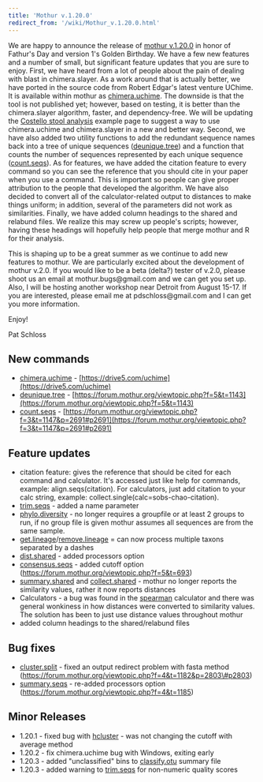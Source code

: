 ```yaml
---
title: 'Mothur v.1.20.0'
redirect_from: '/wiki/Mothur_v.1.20.0.html'
---
```

We are happy to announce the release of [mothur
v.1.20.0](mothur_v.1.20.0) in honor of Fathur\'s Day and
version 1\'s Golden Birthday. We have a few new features and a number of
small, but significant feature updates that you are sure to enjoy.
First, we have heard from a lot of people about the pain of dealing with
blast in chimera.slayer. As a work around that is actually better, we
have ported in the source code from Robert Edgar\'s latest venture
UChime. It is available within mothur as
[chimera.uchime](chimera.uchime). The downside is that the
tool is not published yet; however, based on testing, it is better than
the chimera.slayer algorithm, faster, and dependency-free. We will be
updating the [Costello stool
analysis](Costello_stool_analysis) example page to suggest a
way to use chimera.uchime and chimera.slayer in a new and better way.
Second, we have also added two utility functions to add the redundant
sequence names back into a tree of unique sequences
([deunique.tree](deunique.tree)) and a function that counts
the number of sequences represented by each unique sequence
([count.seqs](count.seqs)). As for features, we have added
the citation feature to every command so you can see the reference that
you should cite in your paper when you use a command. This is important
so people can give proper attribution to the people that developed the
algorithm. We have also decided to convert all of the calculator-related
output to distances to make things uniform; in addition, several of the
parameters did not work as similarities. Finally, we have added column
headings to the shared and relabund files. We realize this may screw up
people\'s scripts; however, having these headings will hopefully help
people that merge mothur and R for their analysis.

This is shaping up to be a great summer as we continue to add new
features to mothur. We are particularly excited about the development of
mothur v.2.0. If you would like to be a beta (delta?) tester of v.2.0,
please shoot us an email at mothur.bugs\@gmail.com and we can get you
set up. Also, I will be hosting another workshop near Detroit from
August 15-17. If you are interested, please email me at
pdschloss\@gmail.com and I can get you more information.

Enjoy!

Pat Schloss

## New commands

-   [chimera.uchime](chimera.uchime) -
    [https://drive5.com/uchime](https://drive5.com/uchime)
-   [deunique.tree](deunique.tree) -
    [https://forum.mothur.org/viewtopic.php?f=5&t=1143](https://forum.mothur.org/viewtopic.php?f=5&t=1143)
-   [count.seqs](count.seqs) -
    [https://forum.mothur.org/viewtopic.php?f=3&t=1147&p=2691#p2691](https://forum.mothur.org/viewtopic.php?f=3&t=1147&p=2691#p2691)

## Feature updates

-   citation feature: gives the reference that should be cited for each
    command and calculator. It\'s accessed just like help for commands,
    example: align.seqs(citation). For calculators, just add citation to
    your calc string, example: collect.single(calc=sobs-chao-citation).
-   [trim.seqs](trim.seqs) - added a name parameter
-   [phylo.diversity](phylo.diversity) - no longer requires a
    groupfile or at least 2 groups to run, if no group file is given
    mothur assumes all sequences are from the same sample.
-   [get.lineage](get.lineage)/[remove.lineage](remove.lineage)
    = can now process multiple taxons separated by a dashes
-   [dist.shared](dist.shared) - added processors option
-   [consensus.seqs](consensus.seqs) - added cutoff option
    (https://forum.mothur.org/viewtopic.php?f=5&t=693)
-   [summary.shared](summary.shared) and
    [collect.shared](collect.shared) - mothur no longer
    reports the similarity values, rather it now reports distances
-   Calculators - a bug was found in the [spearman](spearman)
    calculator and there was general wonkiness in how distances were
    converted to similarity values. The solution has been to just use
    distance values throughout mothur
-   added column headings to the shared/relabund files

## Bug fixes

-   [cluster.split](cluster.split) - fixed an output redirect
    problem with fasta method
    (https://forum.mothur.org/viewtopic.php?f=4&t=1182&p=2803\#p2803)
-   [summary.seqs](summary.seqs) - re-added processors option
    (https://forum.mothur.org/viewtopic.php?f=4&t=1185)

## Minor Releases

-   1.20.1 - fixed bug with [hcluster](hcluster) - was not
    changing the cutoff with average method
-   1.20.2 - fix chimera.uchime bug with Windows, exiting early
-   1.20.3 - added \"unclassified\" bins to
    [classify.otu](classify.otu) summary file
-   1.20.3 - added warning to [trim.seqs](trim.seqs) for
    non-numeric quality scores
